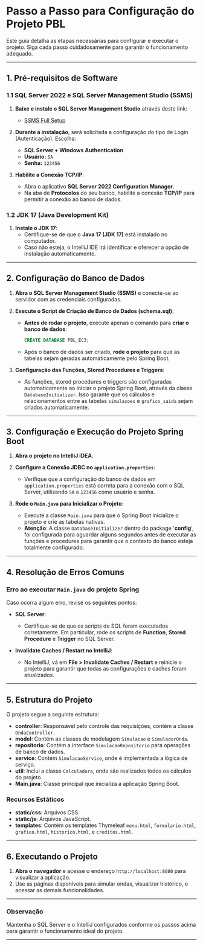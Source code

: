 # Passo a Passo para Configuração do Projeto PBL

Este guia detalha as etapas necessárias para configurar e executar o projeto. Siga cada passo cuidadosamente para garantir o funcionamento adequado.

---

## 1. Pré-requisitos de Software

### 1.1 SQL Server 2022 e SQL Server Management Studio (SSMS)

1. **Baixe e instale o SQL Server Management Studio** através deste link:
   - [SSMS Full Setup](https://aka.ms/ssmsfullsetup)
2. **Durante a instalação**, será solicitada a configuração do tipo de Login (Autenticação). Escolha:
   - **SQL Server + Windows Authentication**
   - **Usuário:** `SA`
   - **Senha:** `123456`

3. **Habilite a Conexão TCP/IP**:
   - Abra o aplicativo **SQL Server 2022 Configuration Manager**.
   - Na aba de **Protocolos** do seu banco, habilite a conexão **TCP/IP** para permitir a conexão ao banco de dados.

### 1.2 JDK 17 (Java Development Kit)

1. **Instale o JDK 17**:
   - Certifique-se de que o **Java 17 (JDK 17)** está instalado no computador.
   - Caso não esteja, o IntelliJ IDE irá identificar e oferecer a opção de instalação automaticamente.

---

## 2. Configuração do Banco de Dados

1. **Abra o SQL Server Management Studio (SSMS)** e conecte-se ao servidor com as credenciais configuradas.

2. **Execute o Script de Criação de Banco de Dados (schema.sql)**:
   - **Antes de rodar o projeto**, execute apenas o comando para **criar o banco de dados**:
     ```sql
     CREATE DATABASE PBL_EC3;
     ```
   - Após o banco de dados ser criado, **rode o projeto** para que as tabelas sejam geradas automaticamente pelo Spring Boot.

3. **Configuração das Funções, Stored Procedures e Triggers**:
   - As funções, stored procedures e triggers são configuradas automaticamente ao iniciar o projeto Spring Boot, através da classe `DatabaseInitializer`. Isso garante que os cálculos e relacionamentos entre as tabelas `simulacoes` e `grafico_saida` sejam criados automaticamente.

---

## 3. Configuração e Execução do Projeto Spring Boot

1. **Abra o projeto no IntelliJ IDEA**.

2. **Configure a Conexão JDBC no `application.properties`**:
   - Verifique que a configuração do banco de dados em `application.properties` está correta para a conexão com o SQL Server, utilizando `SA` e `123456` como usuário e senha.

3. **Rode o `Main.java` para Inicializar o Projeto**:
   - Execute a classe `Main.java` para que o Spring Boot inicialize o projeto e crie as tabelas nativas.
   - **Atenção**: A classe `DatabaseInitializer` dentro do package '**config**', foi configurada para aguardar alguns segundos antes de executar as funções e procedures para garantir que o contexto do banco esteja totalmente configurado.

---

## 4. Resolução de Erros Comuns

### Erro ao executar `Main.java` do projeto Spring
Caso ocorra algum erro, revise os seguintes pontos:

- **SQL Server**:
   - Certifique-se de que os scripts de SQL foram executados corretamente. Em particular, rode os scripts de **Function**, **Stored Procedure** e **Trigger** no SQL Server.

- **Invalidate Caches / Restart no IntelliJ**:
   - No IntelliJ, vá em **File > Invalidate Caches / Restart** e reinicie o projeto para garantir que todas as configurações e caches foram atualizados.

---

## 5. Estrutura do Projeto

O projeto segue a seguinte estrutura:

- **controller**: Responsável pelo controle das requisições, contém a classe `OndaController`.
- **model**: Contém as classes de modelagem `Simulacao` e `SimuladorOnda`.
- **repositorio**: Contém a interface `SimulacaoRepositorio` para operações de banco de dados.
- **service**: Contém `SimulacaoService`, onde é implementada a lógica de serviço.
- **util**: Inclui a classe `Calculadora`, onde são realizados todos os cálculos do projeto.
- **Main.java**: Classe principal que inicializa a aplicação Spring Boot.

### Recursos Estáticos
- **static/css**: Arquivos CSS.
- **static/js**: Arquivos JavaScript.
- **templates**: Contém os templates Thymeleaf `menu.html`, `formulario.html`, `grafico.html`, `historico.html`, e `creditos.html`.

---

## 6. Executando o Projeto

1. **Abra o navegador** e acesse o endereço `http://localhost:8080` para visualizar a aplicação.
2. Use as páginas disponíveis para simular ondas, visualizar histórico, e acessar as demais funcionalidades.

---

### Observação
Mantenha o SQL Server e o IntelliJ configurados conforme os passos acima para garantir o funcionamento ideal do projeto.

---
